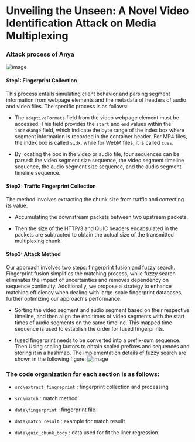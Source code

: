 
# Unveiling the Unseen: A Novel Video Identification Attack on Media Multiplexing
### Attack process of Anya
![image](https://github.com/user-attachments/assets/4644cceb-45d2-452e-a05f-29743ebd6943)




#### Step1: Fingerprint Collection
This process entails simulating client behavior and parsing segment information from webpage elements and the metadata of headers of audio and video files. The specific process is as follows:

- The `adaptiveFormats` field from the video webpage element must be accessed. This field provides the `start` and `end` values within the `indexRange` field, which indicate the byte range of the index box where segment information is recorded in the container header. For MP4 files, the index box is called `sidx`, while for WebM files, it is called `cues`.
 
- By locating the box in the video or audio file, four sequences can be parsed: the video segment size sequence, the video segment timeline sequence, the audio segment size sequence, and the audio segment timeline sequence.

#### Step2: Traffic Fingerprint Collection
The method involves extracting the chunk size from traffic and  correcting its value.

- Accumulating the downstream packets between two upstream packets.
 
- Then the size of the HTTP/3 and QUIC headers encapsulated in the packets are subtracted to obtain the actual size of the transmitted multiplexing chunk.

#### Step3: Attack Method
Our approach involves two steps: fingerprint fusion and fuzzy search. Fingerprint fusion simplifies the matching process, while fuzzy search eliminates the impact of uncertainties and removes dependency on sequence continuity. Additionally, we propose a strategy to enhance matching efficiency when dealing with large-scale fingerprint databases, further optimizing our approach's performance.

- Sorting the video segment and audio segment based on their respective timeline, and then align the end times of video segments with the start times of audio segments on the same timeline. This mapped time sequence is used to establish the order for fused fingerprints.

- fused fingerprint needs to be converted into a prefix-sum sequence. Then Using scaling factors to obtain scaled prefixes and sequences and storing it in a hashmap. The implementation details of fuzzy search are shown in the following figure:
![image](https://github.com/user-attachments/assets/de41672a-6ede-4298-bf3f-6385fd6e0fc2)




### The code organization for each section is as follows:
- `src\extract_fingreprint` : fingerprint collection and processing

- `src\match` : match method

- `data\fingerprint` : fingerprint file 

- `data\match_result` : example for match resullt

- `data\quic_chunk_body` : data used for fit the liner regression
